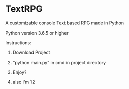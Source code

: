 # TextRPG
A customizable console Text based RPG made in Python

Python version 3.6.5 or higher

Instructions:

1. Download Project

2. "python main.py" in cmd in project directory

3. Enjoy?

4. also i'm 12